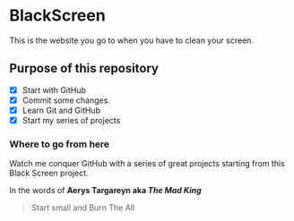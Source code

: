 # BlackScreen

This is the website you go to when you have to clean your screen.

## Purpose of this repository

- [x] Start with GitHub
- [x] Commit some changes.
- [x] Learn Git and GitHub
- [x] Start my series of projects

### Where to go from here

Watch me conquer GitHub with a series of great projects starting from this Black Screen project.

In the words of **Aerys Targareyn aka _The Mad King_**

> Start small and Burn The All
